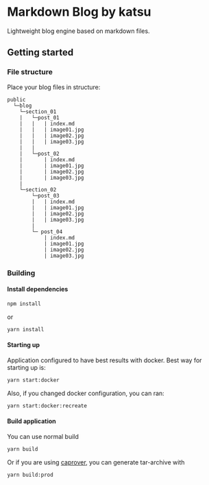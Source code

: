 # Markdown Blog by katsu

Lightweight blog engine based on markdown files.

## Getting started

### File structure

Place your blog files in structure:

```
public
  └─blog
    └─section_01
    |   └─post_01
    |   |   | index.md
    |   |   | image01.jpg
    |   |   | image02.jpg
    |   |   | image03.jpg
    |   |
    |   └─post_02
    |       | index.md
    |       | image01.jpg
    |       | image02.jpg
    |       | image03.jpg
    |
    └─section_02
        └─post_03
        |   | index.md
        |   | image01.jpg
        |   | image02.jpg
        |   | image03.jpg
        |
        └─ post_04
            | index.md
            | image01.jpg
            | image02.jpg
            | image03.jpg
```

### Building

#### Install dependencies

```sh
npm install
```

or

```sh
yarn install
```

#### Starting up

Application configured to have best results with docker.
Best way for starting up is:

```sh
yarn start:docker
```

Also, if you changed docker configuration, you can ran:

```sh
yarn start:docker:recreate
```

#### Build application

You can use normal build

```sh
yarn build
```

Or if you are using [caprover](https://github.com/caprover/caprover), you can generate tar-archive with

```sh
yarn build:prod
```
